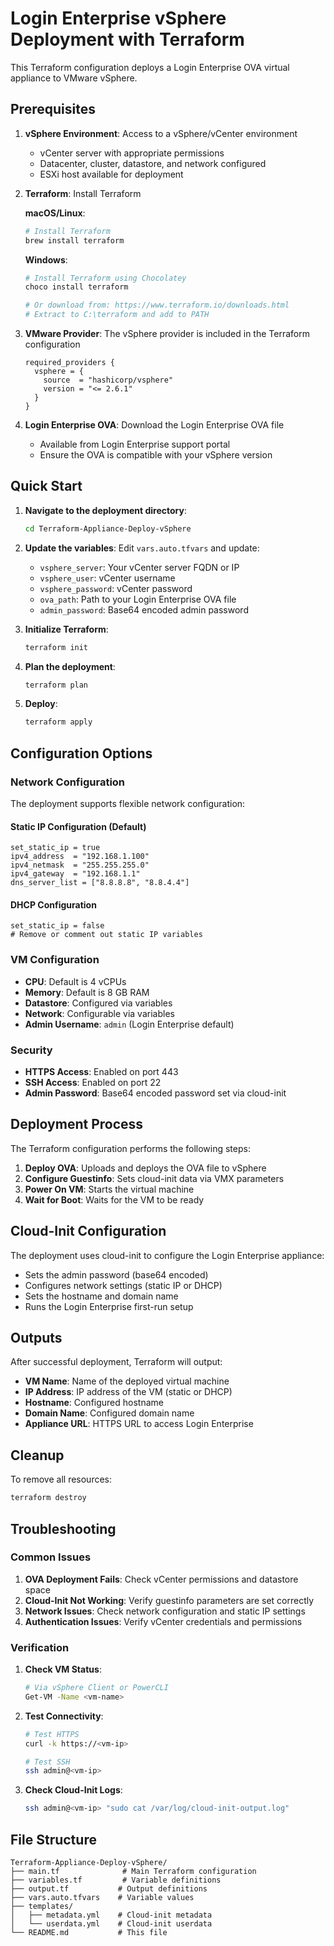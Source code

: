 # Login Enterprise vSphere Deployment with Terraform

This Terraform configuration deploys a Login Enterprise OVA virtual appliance to VMware vSphere.

## Prerequisites

1. **vSphere Environment**: Access to a vSphere/vCenter environment
   - vCenter server with appropriate permissions
   - Datacenter, cluster, datastore, and network configured
   - ESXi host available for deployment

2. **Terraform**: Install Terraform
   
   **macOS/Linux**:
   ```bash
   # Install Terraform
   brew install terraform
   ```
   
   **Windows**:
   ```powershell
   # Install Terraform using Chocolatey
   choco install terraform
   
   # Or download from: https://www.terraform.io/downloads.html
   # Extract to C:\terraform and add to PATH
   ```

3. **VMware Provider**: The vSphere provider is included in the Terraform configuration
   ```hcl
   required_providers {
     vsphere = {
       source  = "hashicorp/vsphere"
       version = "<= 2.6.1"
     }
   }
   ```

4. **Login Enterprise OVA**: Download the Login Enterprise OVA file
   - Available from Login Enterprise support portal
   - Ensure the OVA is compatible with your vSphere version

## Quick Start

1. **Navigate to the deployment directory**:
   ```bash
   cd Terraform-Appliance-Deploy-vSphere
   ```

2. **Update the variables**:
   Edit `vars.auto.tfvars` and update:
   - `vsphere_server`: Your vCenter server FQDN or IP
   - `vsphere_user`: vCenter username
   - `vsphere_password`: vCenter password
   - `ova_path`: Path to your Login Enterprise OVA file
   - `admin_password`: Base64 encoded admin password

3. **Initialize Terraform**:
   ```bash
   terraform init
   ```

4. **Plan the deployment**:
   ```bash
   terraform plan
   ```

5. **Deploy**:
   ```bash
   terraform apply
   ```

## Configuration Options

### Network Configuration

The deployment supports flexible network configuration:

#### Static IP Configuration (Default)
```hcl
set_static_ip = true
ipv4_address  = "192.168.1.100"
ipv4_netmask  = "255.255.255.0"
ipv4_gateway  = "192.168.1.1"
dns_server_list = ["8.8.8.8", "8.8.4.4"]
```

#### DHCP Configuration
```hcl
set_static_ip = false
# Remove or comment out static IP variables
```

### VM Configuration

- **CPU**: Default is 4 vCPUs
- **Memory**: Default is 8 GB RAM
- **Datastore**: Configured via variables
- **Network**: Configurable via variables
- **Admin Username**: `admin` (Login Enterprise default)

### Security

- **HTTPS Access**: Enabled on port 443
- **SSH Access**: Enabled on port 22
- **Admin Password**: Base64 encoded password set via cloud-init

## Deployment Process

The Terraform configuration performs the following steps:

1. **Deploy OVA**: Uploads and deploys the OVA file to vSphere
2. **Configure Guestinfo**: Sets cloud-init data via VMX parameters
3. **Power On VM**: Starts the virtual machine
4. **Wait for Boot**: Waits for the VM to be ready

## Cloud-Init Configuration

The deployment uses cloud-init to configure the Login Enterprise appliance:

- Sets the admin password (base64 encoded)
- Configures network settings (static IP or DHCP)
- Sets the hostname and domain name
- Runs the Login Enterprise first-run setup

## Outputs

After successful deployment, Terraform will output:

- **VM Name**: Name of the deployed virtual machine
- **IP Address**: IP address of the VM (static or DHCP)
- **Hostname**: Configured hostname
- **Domain Name**: Configured domain name
- **Appliance URL**: HTTPS URL to access Login Enterprise

## Cleanup

To remove all resources:
```bash
terraform destroy
```

## Troubleshooting

### Common Issues

1. **OVA Deployment Fails**: Check vCenter permissions and datastore space
2. **Cloud-Init Not Working**: Verify guestinfo parameters are set correctly
3. **Network Issues**: Check network configuration and static IP settings
4. **Authentication Issues**: Verify vCenter credentials and permissions

### Verification

1. **Check VM Status**:
   ```bash
   # Via vSphere Client or PowerCLI
   Get-VM -Name <vm-name>
   ```

2. **Test Connectivity**:
   ```bash
   # Test HTTPS
   curl -k https://<vm-ip>
   
   # Test SSH
   ssh admin@<vm-ip>
   ```

3. **Check Cloud-Init Logs**:
   ```bash
   ssh admin@<vm-ip> "sudo cat /var/log/cloud-init-output.log"
   ```

## File Structure

```
Terraform-Appliance-Deploy-vSphere/
├── main.tf              # Main Terraform configuration
├── variables.tf         # Variable definitions
├── output.tf           # Output definitions
├── vars.auto.tfvars    # Variable values
├── templates/
│   ├── metadata.yml    # Cloud-init metadata
│   └── userdata.yml    # Cloud-init userdata
└── README.md           # This file
```